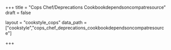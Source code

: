 +++
title = "Cops Chef/Deprecations Cookbookdependsoncompatresource"
draft = false

layout = "cookstyle_cops"
data_path = ["cookstyle","cops_chef_deprecations_cookbookdependsoncompatresource"]

+++

<!-- The content of this page is automatically generated from the
cops_chef_deprecations_cookbookdependsoncompatresource.yml file in github.com/chef/cookstyle/docs-chef-io/data/cookstyle. -->
